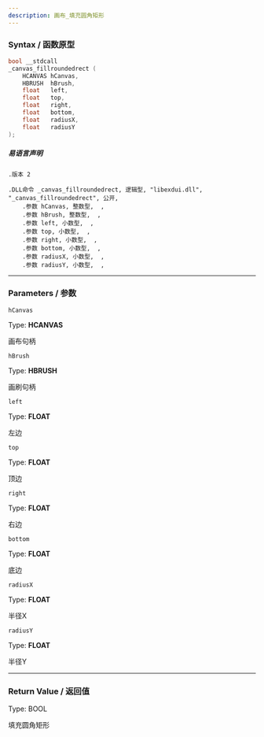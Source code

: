 ```yaml
---
description: 画布_填充圆角矩形
---
```


### Syntax / 函数原型

```C++
bool __stdcall 
_canvas_fillroundedrect (
    HCANVAS hCanvas,
    HBRUSH  hBrush,
    float   left,
    float   top,
    float   right,
    float   bottom,
    float   radiusX,
    float   radiusY
);
```

##### 易语言声明

```Elang
.版本 2

.DLL命令 _canvas_fillroundedrect, 逻辑型, "libexdui.dll", "_canvas_fillroundedrect", 公开, 
    .参数 hCanvas, 整数型,  , 
    .参数 hBrush, 整数型,  , 
    .参数 left, 小数型,  , 
    .参数 top, 小数型,  , 
    .参数 right, 小数型,  , 
    .参数 bottom, 小数型,  , 
    .参数 radiusX, 小数型,  , 
    .参数 radiusY, 小数型,  , 
```

---

### Parameters / 参数

`hCanvas`

Type: **HCANVAS**

画布句柄

`hBrush`

Type: **HBRUSH**

画刷句柄

`left`

Type: **FLOAT**

左边

`top`

Type: **FLOAT**

顶边

`right`

Type: **FLOAT**

右边

`bottom`

Type: **FLOAT**

底边

`radiusX`

Type: **FLOAT**

半径X

`radiusY`

Type: **FLOAT**

半径Y

---

### Return Value / 返回值

Type: BOOL

填充圆角矩形